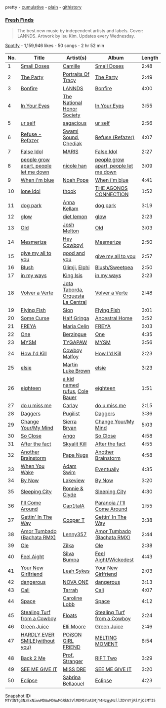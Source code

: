 pretty - [cumulative](/playlists/cumulative/37i9dQZF1DWWjGdmeTyeJ6.md) - [plain](/playlists/plain/37i9dQZF1DWWjGdmeTyeJ6) - [githistory](https://github.githistory.xyz/mackorone/spotify-playlist-archive/blob/main/playlists/plain/37i9dQZF1DWWjGdmeTyeJ6)

### [Fresh Finds](https://open.spotify.com/playlist/37i9dQZF1DWWjGdmeTyeJ6)

> The best new music by independent artists and labels\. Cover: LANNDS\. Artwork by Isu Kim\. Updates every Wednesday.

[Spotify](https://open.spotify.com/user/spotify) - 1,159,946 likes - 50 songs - 2 hr 52 min

| No. | Title | Artist(s) | Album | Length |
|---|---|---|---|---|
| 1 | [Small Doses](https://open.spotify.com/track/3U1zgAed3FGsfb4bE2GOtn) | [Camille](https://open.spotify.com/artist/2X1AUAAyXLbTxQGfnvsNL6) | [Small Doses](https://open.spotify.com/album/32dtZ5mPoCxJZRaSBmihPU) | 2:48 |
| 2 | [The Party](https://open.spotify.com/track/7dkPG811ZnHikb319Jzskd) | [Portraits Of Tracy](https://open.spotify.com/artist/34QizBjxVeMcA5HlZpKxxE) | [The Party](https://open.spotify.com/album/7rlcKShyYfr0MEIVH3BeaA) | 2:49 |
| 3 | [Bonfire](https://open.spotify.com/track/4baCFMTnuJ3dZByzDqH5Vb) | [LANNDS](https://open.spotify.com/artist/5Bff2ovjNhOhKU6kHEXKHy) | [Bonfire](https://open.spotify.com/album/7ddufmgNH80Koz363srzHB) | 4:00 |
| 4 | [In Your Eyes](https://open.spotify.com/track/3VkjjXVsAEQsjpl2uhwtGW) | [The National Honor Society](https://open.spotify.com/artist/1xCX7WG7ohHQQhPyaKfk41) | [In Your Eyes](https://open.spotify.com/album/3FpXjloJZUJ8mnL0frCDs8) | 3:55 |
| 5 | [ur self](https://open.spotify.com/track/6tfoSWteKyW43Cf0Usdywm) | [sagacious](https://open.spotify.com/artist/0wzoSAAL4Yq5ph8q28HXEU) | [ur self](https://open.spotify.com/album/2a2IAYIlm36nakwtZKuLWU) | 2:56 |
| 6 | [Refuse \- Refazer](https://open.spotify.com/track/2gBF0PS5g9eKICWuKiDWHS) | [Swami Sound](https://open.spotify.com/artist/67lCxLQeby3EZcCpig3rII), [Chediak](https://open.spotify.com/artist/0FALK05ICiGAQ1QZGkLnsK) | [Refuse \(Refazer\)](https://open.spotify.com/album/64YI4ZVWfFAmMK6uCRaXwF) | 4:07 |
| 7 | [False Idol](https://open.spotify.com/track/2ZtCpgZrWRZOZv9hpym5YU) | [MARIS](https://open.spotify.com/artist/4s4sHVaj6CRcClZ7SFSKzE) | [False Idol](https://open.spotify.com/album/1imUbzypSmVJn0nTJSEI6V) | 2:27 |
| 8 | [people grow apart, people let me down](https://open.spotify.com/track/3wYXq5vKK4fhG15V6rklbS) | [nicole han](https://open.spotify.com/artist/3BCI0hT1HB17RXz58Q3u7C) | [people grow apart, people let me down](https://open.spotify.com/album/7wKFa6pRf1IHLZOVADIqua) | 3:09 |
| 9 | [When i'm blue](https://open.spotify.com/track/6cGn9xx5G24Zh6NnhR2bgX) | [Noah Pope](https://open.spotify.com/artist/2o5q7YGI95tcmQHA3BfZUy) | [When i'm blue](https://open.spotify.com/album/6k3dF48Vor07wvqRkcL9cC) | 4:41 |
| 10 | [lone idol](https://open.spotify.com/track/1FXmnvZKJiACQxdMZeOwzK) | [thook](https://open.spotify.com/artist/1bbWYxMCoXqFtpwFTR66F3) | [THE AGONOS CONNECTION](https://open.spotify.com/album/2GsC00o8JLYM2YkfqQKyrQ) | 1:52 |
| 11 | [dog park](https://open.spotify.com/track/2N0scrG4sYYwWiwc9rShoI) | [Anna Kellam](https://open.spotify.com/artist/5kG2vfaHrnskPlXQXs7rHs) | [dog park](https://open.spotify.com/album/745NZnSvc0ziNbB1NN25OL) | 3:19 |
| 12 | [glow](https://open.spotify.com/track/10UeoHlOUMXiRXcgaCO7pJ) | [diet lemon](https://open.spotify.com/artist/4w4tyhOTLrFjXwPzuUmT3U) | [glow](https://open.spotify.com/album/0s4TWfMrNVHqVEEr1lRoJi) | 2:23 |
| 13 | [Old](https://open.spotify.com/track/0vtVQK5BrP6Y6GprIYJq6I) | [Josh Melton](https://open.spotify.com/artist/5l5SDQs2xyEidWQOw3ro6T) | [Old](https://open.spotify.com/album/33Ubm8awaLC9GizcM7fyvV) | 3:03 |
| 14 | [Mesmerize](https://open.spotify.com/track/1XNJbe1AqHoag8OEWFbXAG) | [Hey Cowboy!](https://open.spotify.com/artist/1m2tY2Q32cp51czUo7SxyZ) | [Mesmerize](https://open.spotify.com/album/0JBJzMlD5ksfVLmmLnv8Np) | 2:50 |
| 15 | [give my all to you](https://open.spotify.com/track/1x8KG9Se6s5wMTXQ6m9Pv1) | [good and you](https://open.spotify.com/artist/30ICVwd1mcsoRk8BG2o5ml) | [give my all to you](https://open.spotify.com/album/0W1ljWTu5XwYKYT0LLCFfb) | 2:57 |
| 16 | [Blush](https://open.spotify.com/track/0vdzx5gNcGMYeAwGvDzqsv) | [Glimji](https://open.spotify.com/artist/7LqcxF2CAiCymAsy9bCzFc), [Elphi](https://open.spotify.com/artist/0yLTeVbHQPauLPHSKDCIrY) | [Blush/Sweetpea](https://open.spotify.com/album/13GO7f97z42ssjQMlGRHOm) | 2:50 |
| 17 | [in my ways](https://open.spotify.com/track/5RpIFvmg1HYGF7VKLCQdSZ) | [King Isis](https://open.spotify.com/artist/7jz1wM1NdiskFWrlosZhVw) | [in my ways](https://open.spotify.com/album/4jHrhCm1rbkI6xNMTCkFMU) | 2:23 |
| 18 | [Volver a Verte](https://open.spotify.com/track/22WlMDCW6ESoWOdpNSzvsA) | [Jota Taborda](https://open.spotify.com/artist/0D2Az4CC8VhYnNuiXX1qvM), [Orquesta La Central](https://open.spotify.com/artist/1KlFuGgeFCBe09jhko5a75) | [Volver a Verte](https://open.spotify.com/album/2L12a7a6djd5lykCQDtoSu) | 2:48 |
| 19 | [Flying Fish](https://open.spotify.com/track/5DGHfcMOCzfxiJnhybJHov) | [Sion](https://open.spotify.com/artist/2dEBKqLtvdFTnPcwpWEw0r) | [Flying Fish](https://open.spotify.com/album/2Q5XpQhGIyRB5TUHTqkWQl) | 3:01 |
| 20 | [Some Curse](https://open.spotify.com/track/7maIi25fHreumpL9aT9jlE) | [Half Gringa](https://open.spotify.com/artist/7LKGXrwJzaRpJIGk4JWVYZ) | [Ancestral Home](https://open.spotify.com/album/7kzliC17Na5HVStBREnYZh) | 3:52 |
| 21 | [FREYA](https://open.spotify.com/track/1rDwsfTxO3BvGPmpNeVVbB) | [Maria Celin](https://open.spotify.com/artist/5cNJTVpvfQKB5oJRtsWbsd) | [FREYA](https://open.spotify.com/album/2RCQJRLAfWiF9kMXplBB5T) | 3:03 |
| 22 | [One](https://open.spotify.com/track/1069Ebu1HdfSVgbOB8O3zk) | [Berzingue](https://open.spotify.com/artist/1fxHgs4EJ0MS52b2u8bjKa) | [One](https://open.spotify.com/album/6J9JduAffjemdIszo50U47) | 4:35 |
| 23 | [MYSM](https://open.spotify.com/track/6W33jxmOkSBPQYprghE5Ba) | [TYGAPAW](https://open.spotify.com/artist/3kgROi1kqtJl48OMmG8AZK) | [MYSM](https://open.spotify.com/album/0zcghV7zGl1jMa0TQhFKGz) | 3:56 |
| 24 | [How I'd Kill](https://open.spotify.com/track/44zcMuVzpIb0RnzuxipJOn) | [Cowboy Malfoy](https://open.spotify.com/artist/2Cg4UE0dOib6suUva3ieEH) | [How I'd Kill](https://open.spotify.com/album/30m9Iow7aDLodvubk5eg4b) | 2:23 |
| 25 | [elsie](https://open.spotify.com/track/5dSAVONexmt8XipPux7QjZ) | [Martin Luke Brown](https://open.spotify.com/artist/7L2rePM60cIztWZ7cLlskE) | [elsie](https://open.spotify.com/album/4pWfJR7DS0DMbpU4dh3U4Y) | 3:23 |
| 26 | [eighteen](https://open.spotify.com/track/5uMkaBsallKqRteHGUOjtY) | [a kid named rufus](https://open.spotify.com/artist/7K6yjBaUgEaSFnjJMxLO4j), [Cole Bauer](https://open.spotify.com/artist/57gW9421NHL1WJjJ82Qdn1) | [eighteen](https://open.spotify.com/album/0y9L01zTXkz4ogsNCX2cA6) | 1:51 |
| 27 | [do u miss me](https://open.spotify.com/track/5fWFKbJjf2RDuTEomNEGJJ) | [Carlay](https://open.spotify.com/artist/0H4AXwU7TtmiM1nhGiIJMZ) | [do u miss me](https://open.spotify.com/album/0Bz2LQh3ycFTI1Q41HR5vK) | 2:15 |
| 28 | [Daggers](https://open.spotify.com/track/7DMoJXTtrMxHWZJkOnmHm2) | [Pugilist](https://open.spotify.com/artist/5PXa57bB4y0vrQqeZX7A2S) | [Daggers](https://open.spotify.com/album/1joVdJWVO7E3ulPMvwJwl3) | 3:36 |
| 29 | [Change Your/My Mind](https://open.spotify.com/track/2mlWoHJ4vbo9ZX5WbjQuvh) | [Sierra Bryan](https://open.spotify.com/artist/0DxlA4IwIOfdtyFjo4vVAh) | [Change Your/My Mind](https://open.spotify.com/album/0BnRdjswFaveQPqUYhV4nL) | 5:03 |
| 30 | [So Close](https://open.spotify.com/track/7ad7oGYJdz0DKXt2hXLJoS) | [Ango](https://open.spotify.com/artist/7vVIuca8HvlM60Q6O4p8s5) | [So Close](https://open.spotify.com/album/6OHoOcErZM2y1CHnkE7mlg) | 4:58 |
| 31 | [After the fact](https://open.spotify.com/track/2QBUUcK9z0RgDNSEljKDPC) | [Skyalit Kill](https://open.spotify.com/artist/6Q5NOJb8lflMmqvkaZ3chx) | [After the fact](https://open.spotify.com/album/1esZRDqhXhZ8li04RPDr4p) | 4:55 |
| 32 | [Another Brainstorm](https://open.spotify.com/track/5AwuWTECxyiSEMrMH7Xyka) | [Papa Nugs](https://open.spotify.com/artist/03ByonbL0ZBHM7vZ8WxbFP) | [Another Brainstorm](https://open.spotify.com/album/3vw3whYL7P12DQquD0XOPC) | 4:58 |
| 33 | [When You Wake](https://open.spotify.com/track/6VjDtChLNhmF8Wm5CU3Pbk) | [Adam Swim](https://open.spotify.com/artist/0ZHyEyFhetS8KsJ8taBr35) | [Eventually](https://open.spotify.com/album/44vU8bvz48GPOLWApb2KFQ) | 4:35 |
| 34 | [By Now](https://open.spotify.com/track/5O3YFgx7m0geCKzzo7PjA0) | [Lakeview](https://open.spotify.com/artist/4m7IOKt2QRPsoHJSWBmeZD) | [By Now](https://open.spotify.com/album/3JwPrJgE6Ev6zJdsIYXCD4) | 3:20 |
| 35 | [Sleeping City](https://open.spotify.com/track/51tyzfmH8pftqer8bye0RO) | [Ronnie & Clyde](https://open.spotify.com/artist/17iXwjkIFJqyYv0is1d9sJ) | [Sleeping City](https://open.spotify.com/album/3fjFMT82JMBwPYZbHIAI08) | 4:30 |
| 36 | [I'll Come Around](https://open.spotify.com/track/5NwxmEvcjijU5gplKMOZ0W) | [Cap1talA](https://open.spotify.com/artist/0s3JtIl5TIWbFD08yesQdW) | [Paranoia / I'll Come Around](https://open.spotify.com/album/0ewFFtrZeBKcV8bR75m7Sz) | 1:55 |
| 37 | [Gettin' In The Way](https://open.spotify.com/track/1roUIc6mekrsZXcTveHhBe) | [Cooper T](https://open.spotify.com/artist/7t6usUnb0OZ2r0pi3nvdmB) | [Gettin' In The Way](https://open.spotify.com/album/3DOtxFD10eo8rhwGyvKjDC) | 3:38 |
| 38 | [Amor Tumbado \(Bachata RMX\)](https://open.spotify.com/track/5crpZ1WK6HHlZsSA4fRny9) | [Lenny357](https://open.spotify.com/artist/5mJr77O0o0QHkcD24dwCse) | [Amor Tumbado \(Bachata RMX\)](https://open.spotify.com/album/289L8dvLXkv0dVKeOPTnkd) | 2:44 |
| 39 | [Ole](https://open.spotify.com/track/0weVuJD157TzuE2GPRUekB) | [Zilka](https://open.spotify.com/artist/0SoSPYY6c3UihbZfluCvjP) | [Ole](https://open.spotify.com/album/1LZqOEEoHgd2knaJMvJhZP) | 2:38 |
| 40 | [Feel Aight](https://open.spotify.com/track/6Jc9zvnkG7Q2t4pmpuVTl2) | [Silva Bumpa](https://open.spotify.com/artist/2dPLkqesvPXpIlP65JoLrf) | [Feel Aight/Wickedest](https://open.spotify.com/album/6n73FDBgFdRrLfSIutktEi) | 4:43 |
| 41 | [Your New Girlfriend](https://open.spotify.com/track/11PtLWTILZ7htNJd6hwSI2) | [Leah Sykes](https://open.spotify.com/artist/3OYYN1sVAjeYS6sRlCH19H) | [Your New Girlfriend](https://open.spotify.com/album/3S09y6fXnzBY52CsFv1OVT) | 2:03 |
| 42 | [dangerous](https://open.spotify.com/track/4QcfyE17dRGVCb2ZLrepnG) | [NOVA ONE](https://open.spotify.com/artist/23AoRz8asmZEYrUd1GpRiS) | [dangerous](https://open.spotify.com/album/08x4sWyx2sNVxeKEfG8edB) | 3:13 |
| 43 | [Cali](https://open.spotify.com/track/4HImF9Ti5AjY4F3YkIGAXV) | [Tarrah](https://open.spotify.com/artist/7wAd2gJo5Hr8WUUgRiLu6l) | [Cali](https://open.spotify.com/album/7zOVXchqMxvPegINjkqg0z) | 4:07 |
| 44 | [Space](https://open.spotify.com/track/0gZhb7dvu3xMvPQyF2AUoc) | [Caroline Lobb](https://open.spotify.com/artist/1pfxi1NJbyyu5H6qvuws5B) | [Space](https://open.spotify.com/album/6miksY7BC5soZNpPs3nVXM) | 4:12 |
| 45 | [Stealing Turf from a Cowboy](https://open.spotify.com/track/52vuO3gRJ9tdLFGFRmAvhc) | [Floats](https://open.spotify.com/artist/4U0rW1T9UZvITOSfbMcoBp) | [Stealing Turf from a Cowboy](https://open.spotify.com/album/3MAKcjH6LVgDEcH4R1SvMS) | 2:24 |
| 46 | [Green Juice](https://open.spotify.com/track/3St2cIjYXcjA85zyAR0uY5) | [Elli Moore](https://open.spotify.com/artist/5qtgvemHd1Dl0WsgfpQIir) | [Green Juice](https://open.spotify.com/album/2nCHorCVOGbMMoO8pZZvYg) | 2:46 |
| 47 | [HARDLY EVER SMILE\(without you\)](https://open.spotify.com/track/6dwCn6DV1Fbw46BC7VDZqp) | [POiSON GiRL FRiEND](https://open.spotify.com/artist/5Yur3Z4Wrte4GfVCAbxObl) | [MELTING MOMENT](https://open.spotify.com/album/6asP1OdgPUjc7fSTvZxnaM) | 6:54 |
| 48 | [Back 2 Me](https://open.spotify.com/track/4sINq5juAUOZyLM8L85JzF) | [Prof\. Stranger](https://open.spotify.com/artist/10oCYNVAWe1XK0Ui8sgzgp) | [RIFT Two](https://open.spotify.com/album/4iZazfJYrTMfnfRzg6QQQf) | 3:29 |
| 49 | [SEE ME GIVE IT](https://open.spotify.com/track/69IORvhAh5xA3P2o9iI2NW) | [MISS DRE](https://open.spotify.com/artist/4EFAuQI8Ou0bmpf5Vh1P5P) | [SEE ME GIVE IT](https://open.spotify.com/album/61BmA7b5VBmT0CuEViZLrC) | 3:20 |
| 50 | [Eclipse](https://open.spotify.com/track/6aNxRcSTbWKRTOaqJII9Dx) | [Sabrina Bellaouel](https://open.spotify.com/artist/1TI3pJmtWgehlVMJzKJaJB) | [Eclipse](https://open.spotify.com/album/2FwmZVJ5OJqPkmb26sZDEJ) | 4:23 |

Snapshot ID: `MTY3NTg3NzExNiwwMDAwMDAwMGRkN2VlMDM5YzA2MjY4NzgyMzllZDY4YjRlYjQ2MTI5`
